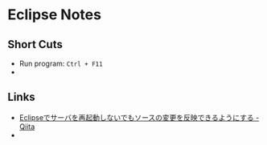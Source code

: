 # Eclipse Notes

## Short Cuts

- Run program: `Ctrl + F11`
- 

## Links

- [Eclipseでサーバを再起動しないでもソースの変更を反映できるようにする - Qiita](https://qiita.com/ponsuke0531/items/1cdfbc05df01ff73c5fd)
- 